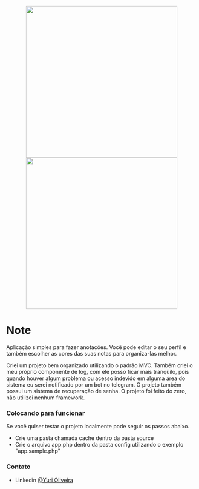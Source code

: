 <p align="center">
  <img src="https://user-images.githubusercontent.com/54549125/151991770-ecdb64ca-9fa2-496d-90b0-12ca92b9d656.gif" height="400"/>
  <img src="https://user-images.githubusercontent.com/54549125/152058253-b6b80bf9-3b04-4d14-a00f-92acd528d563.gif" height="400"/>
</p>

# Note
Aplicação simples para fazer anotações. Você pode editar o seu perfil e também escolher as cores das suas notas para organiza-las melhor.

Criei um projeto bem organizado utilizando o padrão MVC. Também criei o meu próprio componente de log, com ele posso ficar mais tranqüilo, pois quando houver algum problema ou acesso indevido em alguma área do sistema eu serei notificado por um bot no telegram. O projeto também possui um sistema de recuperação de senha. O projeto foi feito do zero, não utilizei nenhum framework.

### Colocando para funcionar

Se você quiser testar o projeto localmente pode seguir os passos abaixo.

- Crie uma pasta chamada cache dentro da pasta source
- Crie o arquivo app.php dentro da pasta config utilizando o exemplo "app.sample.php"

### Contato

- Linkedin [@Yuri Oliveira](https://www.linkedin.com/in/yuri-oliveira-0703801a2/)
